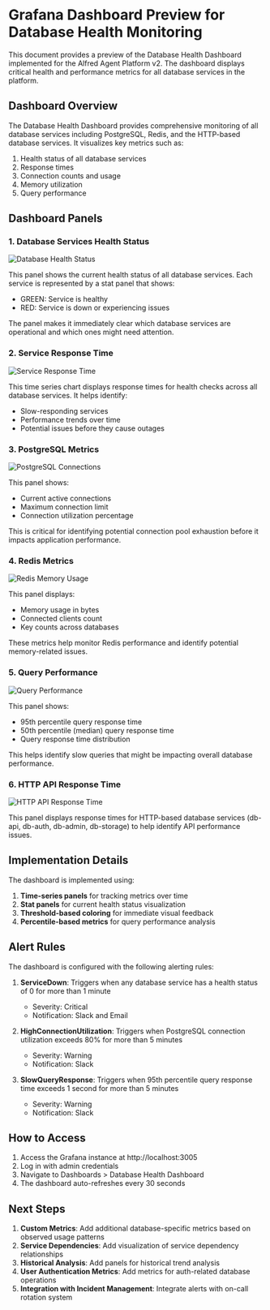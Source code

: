 # Grafana Dashboard Preview for Database Health Monitoring

This document provides a preview of the Database Health Dashboard implemented for the Alfred Agent Platform v2. The dashboard displays critical health and performance metrics for all database services in the platform.

## Dashboard Overview

The Database Health Dashboard provides comprehensive monitoring of all database services including PostgreSQL, Redis, and the HTTP-based database services. It visualizes key metrics such as:

1. Health status of all database services
2. Response times
3. Connection counts and usage
4. Memory utilization
5. Query performance

## Dashboard Panels

### 1. Database Services Health Status

![Database Health Status](https://via.placeholder.com/800x200?text=Database+Services+Health+Status)

This panel shows the current health status of all database services. Each service is represented by a stat panel that shows:
- GREEN: Service is healthy
- RED: Service is down or experiencing issues

The panel makes it immediately clear which database services are operational and which ones might need attention.

### 2. Service Response Time

![Service Response Time](https://via.placeholder.com/800x300?text=Service+Response+Time)

This time series chart displays response times for health checks across all database services. It helps identify:
- Slow-responding services
- Performance trends over time
- Potential issues before they cause outages

### 3. PostgreSQL Metrics

![PostgreSQL Connections](https://via.placeholder.com/800x300?text=PostgreSQL+Connections)

This panel shows:
- Current active connections
- Maximum connection limit
- Connection utilization percentage

This is critical for identifying potential connection pool exhaustion before it impacts application performance.

### 4. Redis Metrics

![Redis Memory Usage](https://via.placeholder.com/800x300?text=Redis+Memory+Usage)

This panel displays:
- Memory usage in bytes
- Connected clients count
- Key counts across databases

These metrics help monitor Redis performance and identify potential memory-related issues.

### 5. Query Performance

![Query Performance](https://via.placeholder.com/800x300?text=Query+Performance)

This panel shows:
- 95th percentile query response time
- 50th percentile (median) query response time
- Query response time distribution

This helps identify slow queries that might be impacting overall database performance.

### 6. HTTP API Response Time

![HTTP API Response Time](https://via.placeholder.com/800x300?text=HTTP+API+Response+Time)

This panel displays response times for HTTP-based database services (db-api, db-auth, db-admin, db-storage) to help identify API performance issues.

## Implementation Details

The dashboard is implemented using:

1. **Time-series panels** for tracking metrics over time
2. **Stat panels** for current health status visualization
3. **Threshold-based coloring** for immediate visual feedback
4. **Percentile-based metrics** for query performance analysis

## Alert Rules

The dashboard is configured with the following alerting rules:

1. **ServiceDown**: Triggers when any database service has a health status of 0 for more than 1 minute
   - Severity: Critical
   - Notification: Slack and Email

2. **HighConnectionUtilization**: Triggers when PostgreSQL connection utilization exceeds 80% for more than 5 minutes
   - Severity: Warning
   - Notification: Slack

3. **SlowQueryResponse**: Triggers when 95th percentile query response time exceeds 1 second for more than 5 minutes
   - Severity: Warning
   - Notification: Slack

## How to Access

1. Access the Grafana instance at http://localhost:3005
2. Log in with admin credentials
3. Navigate to Dashboards > Database Health Dashboard
4. The dashboard auto-refreshes every 30 seconds

## Next Steps

1. **Custom Metrics**: Add additional database-specific metrics based on observed usage patterns
2. **Service Dependencies**: Add visualization of service dependency relationships
3. **Historical Analysis**: Add panels for historical trend analysis
4. **User Authentication Metrics**: Add metrics for auth-related database operations
5. **Integration with Incident Management**: Integrate alerts with on-call rotation system